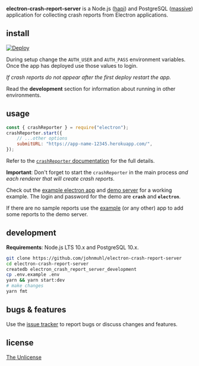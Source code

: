 **electron-crash-report-server** is a Node.js ([hapi]) and PostgreSQL
([massive]) application for collecting crash reports from Electron applications.

## install

[![Deploy][deploy-img]][deploy-url]

During setup change the `AUTH_USER` and `AUTH_PASS` environment variables. Once
the app has deployed use those values to login.

_If crash reports do not appear after the first deploy restart the app._

Read the **development** section for information about running in other
environments.

## usage

```javascript
const { crashReporter } = require("electron");
crashReporter.start({
	// ...other options
	submitURL: "https://app-name-12345.herokuapp.com/",
});
```

Refer to the [`crashReporter` documentation][docs] for the full details.

**Important**: Don't forget to start the `crashReporter` in the main process
_and each renderer that will create crash reports_.

Check out the [example electron app][example] and [demo server][demo] for a
working example. The login and password for the demo are **`crash`** and
**`electron`**.

If there are no sample reports use the [example] (or any other) app to add some
reports to the demo server.

## development

**Requirements**: Node.js LTS 10.x and PostgreSQL 10.x.

```sh
git clone https://github.com/johnmuhl/electron-crash-report-server
cd electron-crash-report-server
createdb electron_crash_report_server_development
cp .env.example .env
yarn && yarn start:dev
# make changes
yarn fmt
```

## bugs & features

Use the [issue tracker][issues] to report bugs or discuss changes and features.

## license

[The Unlicense][license]

[hapi]: https://hapijs.com/
[massive]: https://massivejs.org/
[deploy-img]: https://www.herokucdn.com/deploy/button.svg
[deploy-url]: https://heroku.com/deploy
[docs]: https://electronjs.org/docs/api/crash-reporter
[example]: https://github.com/johnmuhl/electron-bomb
[demo]: https://pacific-falls-32011.herokuapp.com/
[issues]: https://github.com/johnmuhl/electron-crash-report-server/issues
[license]:
	https://github.com/johnmuhl/electron-crash-report-server/blob/master/license.markdown
